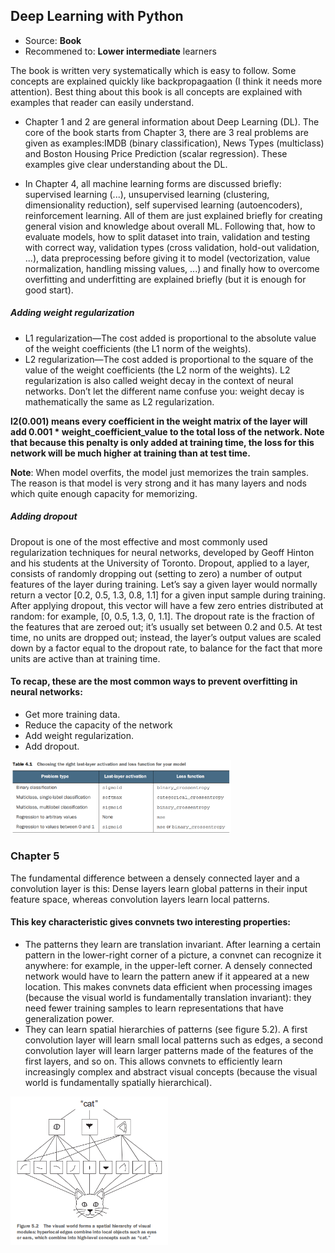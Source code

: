 ## Deep Learning with Python 

* Source: **Book** 
* Recommened to: **Lower intermediate** learners

The book is written very systematically which is easy to follow. Some concepts are explained quickly like backpropagaation (I think it needs more attention). Best thing about this book is all concepts are explained with examples that reader can easily understand. 

* Chapter 1 and 2 are general information about Deep Learning (DL). The core of the book starts from Chapter 3, there are 3 real problems are given as examples:IMDB (binary classification), News Types (multiclass) and Boston Housing Price Prediction (scalar regression). These examples give clear understanding about the DL. 

* In Chapter 4, all machine learning forms are discussed briefly: supervised learning (...), unsupervised learning (clustering, dimensionality reduction), self supervised learning (autoencoders), reinforcement learning. All of them are just explained briefly for creating general vision and knowledge about overall ML. Following that, how to evaluate models, how to split dataset into train, validation and testing with correct way, validation types (cross validation, hold-out validation, ...), data preprocessing before giving it to model (vectorization, value normalization, handling missing values, ...) and finally how to overcome overfitting and underfitting are explained briefly (but it is enough for good start). 

##### **Adding weight regularization** 
* L1 regularization—The cost added is proportional to the absolute value of the weight coefficients (the L1 norm of the weights). 
* L2 regularization—The cost added is proportional to the square of the value of the weight coefficients (the L2 norm of the weights). L2 regularization is also called weight decay in the context of neural networks. Don’t let the different name confuse you: weight decay is mathematically the same as L2 regularization.

**l2(0.001) means every coefficient in the weight matrix of the layer will add 0.001 * weight_coefficient_value to the total loss of the network. Note that because this penalty is only added at training time, the loss for this network will be much higher at training than at test time.**

**Note**: When model overfits, the model just memorizes the train samples. The reason is that model is very strong and it has many layers and nods which quite enough capacity for memorizing.  

##### Adding dropout 
Dropout is one of the most effective and most commonly used regularization techniques for neural networks, developed by Geoff Hinton and his students at the University of Toronto. Dropout, applied to a layer, consists of randomly dropping out (setting to zero) a number of output features of the layer during training. Let’s say a given layer would normally return a vector [0.2, 0.5, 1.3, 0.8, 1.1] for a given input sample during training. After applying dropout, this vector will have a few zero entries distributed at random: for example, [0, 0.5, 1.3, 0, 1.1]. The dropout rate is the fraction of the features that are zeroed out; it’s usually set between 0.2 and 0.5. At test time, no units are dropped out; instead, the layer’s output values are scaled down by a factor equal to the dropout rate, to balance for the fact that more units are active than at training time.

####  To recap, these are the most common ways to prevent overfitting in neural networks: 
* Get more training data. 
* Reduce the capacity of the network 
* Add weight regularization. 
* Add dropout. 

<img src="last_activation_layer_table.PNG" width="70%" height="70%">

### Chapter 5 
The fundamental difference between a densely connected layer and a convolution layer is this: Dense layers learn global patterns in their input feature space, whereas convolution layers learn local patterns. 

#### This key characteristic gives convnets two interesting properties:
*  The patterns they learn are translation invariant. After learning a certain pattern in the lower-right corner of a picture, a convnet can recognize it anywhere: for
example, in the upper-left corner. A densely connected network would have to learn the pattern anew if it appeared at a new location. This makes convnets data efficient when processing images (because the visual world is fundamentally translation invariant): they need fewer training samples to learn representations that have generalization power.
* They can learn spatial hierarchies of patterns (see figure 5.2). A first convolution layer will learn small local patterns such as edges, a second convolution layer will
learn larger patterns made of the features of the first layers, and so on. This allows convnets to efficiently learn increasingly complex and abstract visual concepts (because the visual world is fundamentally spatially hierarchical). 

<img src="spatial_hierarchies.PNG" width="50%" height="50%">
